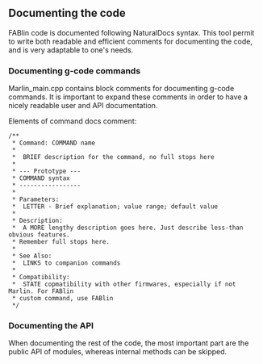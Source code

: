     
## Documenting the code

FABlin code is documented following NaturalDocs syntax. This tool permit to write
both readable and efficient comments for documenting the code, and is very adaptable
to one's needs.

### Documenting g-code commands

Marlin_main.cpp contains block comments for documenting g-code commands. It is
important to expand these comments in order to have a nicely readable user and API
documentation.

Elements of command docs comment:

    /**
     * Command: COMMAND name
     * 
     *  BRIEF description for the command, no full stops here
     *
     * --- Prototype ---
     * COMMAND syntax
     * -----------------
     *
     * Parameters:
     *  LETTER - Brief explanation; value range; default value
     *
     * Description:
     *  A MORE lengthy description goes here. Just describe less-than obvious features.
     * Remember full stops here. 
     * 
     * See Also:
     *  LINKS to companion commands
     * 
     * Compatibility:
     *  STATE copmatibility with other firmwares, especially if not Marlin. For FABlin
     * custom command, use FABlin
     */

### Documenting the API

When documenting the rest of the code, the most important part are the public API of modules, whereas
internal methods can be skipped.
